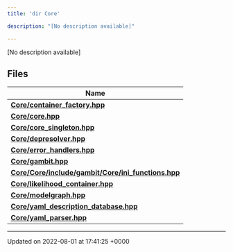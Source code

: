 ```yaml
---
title: 'dir Core'

description: "[No description available]"

---
```







[No description available]

## Files

| Name           |
| -------------- |
| **[Core/container_factory.hpp](/documentation/code/darkbit_development/files/container__factory_8hpp/#file-container-factory.hpp)**  |
| **[Core/core.hpp](/documentation/code/darkbit_development/files/core_8hpp/#file-core.hpp)**  |
| **[Core/core_singleton.hpp](/documentation/code/darkbit_development/files/core__singleton_8hpp/#file-core-singleton.hpp)**  |
| **[Core/depresolver.hpp](/documentation/code/darkbit_development/files/depresolver_8hpp/#file-depresolver.hpp)**  |
| **[Core/error_handlers.hpp](/documentation/code/darkbit_development/files/error__handlers_8hpp/#file-error-handlers.hpp)**  |
| **[Core/gambit.hpp](/documentation/code/darkbit_development/files/gambit_8hpp/#file-gambit.hpp)**  |
| **[Core/Core/include/gambit/Core/ini_functions.hpp](/documentation/code/darkbit_development/files/core_2include_2gambit_2core_2ini__functions_8hpp/#file-core/include/gambit/core/ini-functions.hpp)**  |
| **[Core/likelihood_container.hpp](/documentation/code/darkbit_development/files/likelihood__container_8hpp/#file-likelihood-container.hpp)**  |
| **[Core/modelgraph.hpp](/documentation/code/darkbit_development/files/modelgraph_8hpp/#file-modelgraph.hpp)**  |
| **[Core/yaml_description_database.hpp](/documentation/code/darkbit_development/files/yaml__description__database_8hpp/#file-yaml-description-database.hpp)**  |
| **[Core/yaml_parser.hpp](/documentation/code/darkbit_development/files/yaml__parser_8hpp/#file-yaml-parser.hpp)**  |






-------------------------------

Updated on 2022-08-01 at 17:41:25 +0000
